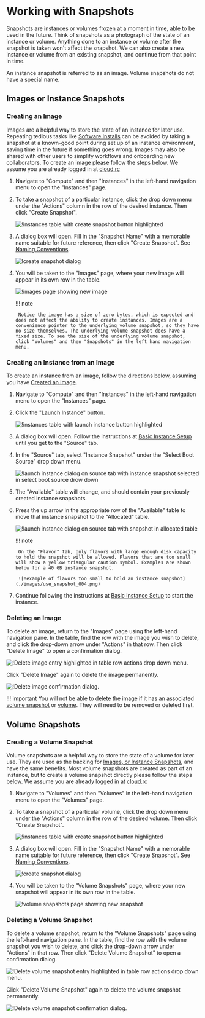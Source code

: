 # Working with Snapshots

Snapshots are instances or volumes frozen at a moment in time, able to be used in the future. Think of snapshots as a photograph of the state of an instance or volume. Anything done to an instance or volume after the snapshot is taken won't affect the snapshot. We can also create a new instance or volume from an existing snapshot, and continue from that point in time.

An instance snapshot is referred to as an image. Volume snapshots do not have a special name.

## Images or Instance Snapshots

### Creating an Image

Images are a helpful way to store the state of an instance for later use. Repeating tedious tasks like [Software Installs](./installing_software.md) can be avoided by taking a snapshot at a known-good point during set up of an instance environment, saving time in the future if something goes wrong. Images may also be shared with other users to simplify workflows and onboarding new collaborators. To create an image please follow the steps below. We assume you are already logged in at [cloud.rc](index.md)

1. Navigate to "Compute" and then "Instances" in the left-hand navigation menu to open the "Instances" page.
2. To take a snapshot of a particular instance, click the drop down menu under the "Actions" column in the row of the desired instance. Then click "Create Snapshot".

    ![!instances table with create snapshot button highlighted](./images/create_snapshot_001.png)

3. A dialog box will open. Fill in the "Snapshot Name" with a memorable name suitable for future reference, then click "Create Snapshot". See [Naming Conventions](index.md#naming-conventions).

    ![!create snapshot dialog](./images/create_snapshot_002.png)

4. You will be taken to the "Images" page, where your new image will appear in its own row in the table.

    ![!images page showing new image](./images/create_snapshot_003.png)

    <!-- markdownlint-disable MD046 -->
    !!! note

        Notice the image has a size of zero bytes, which is expected and does not affect the ability to create instances. Images are a convenience pointer to the underlying volume snapshot, so they have no size themselves. The underlying volume snapshot does have a fixed size. To see the size of the underlying volume snapshot, click "Volumes" and then "Snapshots" in the left hand navigation menu.
    <!-- markdownlint-enable MD046 -->

### Creating an Instance from an Image

To create an instance from an image, follow the directions below, assuming you have [Created an Image](#creating-an-image).

1. Navigate to "Compute" and then "Instances" in the left-hand navigation menu to open the "Instances" page.
2. Click the "Launch Instance" button.

    ![!instances table with launch instance button highlighted](./images/use_snapshot_001.png)

3. A dialog box will open. Follow the instructions at [Basic Instance Setup](tutorial/instances.md) until you get to the "Source" tab.
4. In the "Source" tab, select "Instance Snapshot" under the "Select Boot Source" drop down menu.

    ![!launch instance dialog on source tab with instance snapshot selected in select boot source drow down](./images/use_snapshot_002.png)

5. The "Available" table will change, and should contain your previously created instance snapshots.
6. Press the up arrow in the appropriate row of the "Available" table to move that instance snapshot to the "Allocated" table.

    ![!launch instance dialog on source tab with snapshot in allocated table](./images/use_snapshot_003.png)

    <!-- markdownlint-disable MD046 -->
    !!! note

        On the "Flavor" tab, only flavors with large enough disk capacity to hold the snapshot will be allowed. Flavors that are too small will show a yellow triangular caution symbol. Examples are shown below for a 40 GB instance snapshot.

        ![!example of flavors too small to hold an instance snapshot](./images/use_snapshot_004.png)
    <!-- markdownlint-enable MD046 -->

7. Continue following the instructions at [Basic Instance Setup](tutorial/instances.md) to start the instance.

### Deleting an Image

To delete an image, return to the "Images" page using the left-hand navigation pane. In the table, find the row with the image you wish to delete, and click the drop-down arrow under "Actions" in that row. Then click "Delete Image" to open a confirmation dialog.

![!Delete image entry highlighted in table row actions drop down menu.](./images/delete_image_001.png)

Click "Delete Image" again to delete the image permanently.

![!Delete image confirmation dialog.](./images/delete_image_002.png)

<!-- markdownlint-disable MD046 -->
!!! important
    You will not be able to delete the image if it has an associated [volume snapshot](#volume-snapshots) or [volume](tutorial/volumes.md). They will need to be removed or deleted first.
<!-- markdownlint-enable MD046 -->

## Volume Snapshots

### Creating a Volume Snapshot

Volume snapshots are a helpful way to store the state of a volume for later use. They are used as the backing for [Images, or Instance Snapshots](#images-or-instance-snapshots), and have the same benefits. Most volume snapshots are created as part of an instance, but to create a volume snapshot directly please follow the steps below. We assume you are already logged in at [cloud.rc](index.md)

1. Navigate to "Volumes" and then "Volumes" in the left-hand navigation menu to open the "Volumes" page.
2. To take a snapshot of a particular volume, click the drop down menu under the "Actions" column in the row of the desired volume. Then click "Create Snapshot".

    ![!instances table with create snapshot button highlighted](./images/create_volume_snapshot_001.png)

3. A dialog box will open. Fill in the "Snapshot Name" with a memorable name suitable for future reference, then click "Create Snapshot". See [Naming Conventions](index.md#naming-conventions).

    ![!create snapshot dialog](./images/create_volume_snapshot_002.png)

4. You will be taken to the "Volume Snapshots" page, where your new snapshot will appear in its own row in the table.

    ![!volume snapshots page showing new snapshot](./images/create_volume_snapshot_003.png)

### Deleting a Volume Snapshot

To delete a volume snapshot, return to the "Volume Snapshots" page using the left-hand navigation pane. In the table, find the row with the volume snapshot you wish to delete, and click the drop-down arrow under "Actions" in that row. Then click "Delete Volume Snapshot" to open a confirmation dialog.

![!Delete volume snapshot entry highlighted in table row actions drop down menu.](./images/delete_volume_snapshot_001.png)

Click "Delete Volume Snapshot" again to delete the volume snapshot permanently.

![!Delete volume snapshot confirmation dialog.](./images/delete_volume_snapshot_002.png)
